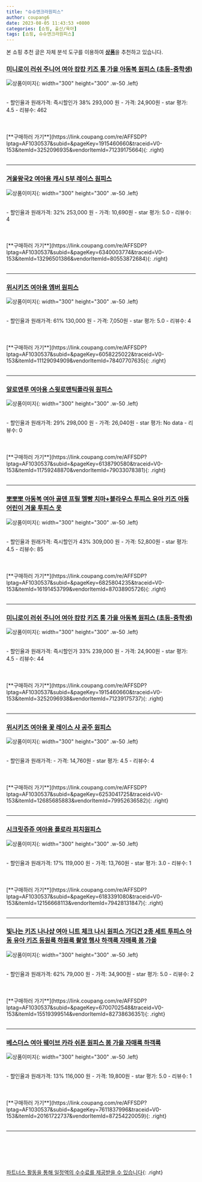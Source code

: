 ```yaml
---
title: "슈슈앤크라원피스"
author: coupang6
date: 2023-08-05 11:43:53 +0800
categories: [쇼핑, 출산/육아]
tags: [쇼핑, 슈슈앤크라원피스]
---
```


본 쇼핑 추천 글은 자체 분석 도구를 이용하여 [**상품**](https://link.coupang.com/a/bao1ui)을 추천하고 있습니다.

### [미니로이 러쉬 주니어 여아 캉캉 키즈 롱 가을 아동복 원피스 (초등-중학생)](https://link.coupang.com/re/AFFSDP?lptag=AF1030537&subid=&pageKey=1915460660&traceid=V0-153&itemId=3252096935&vendorItemId=71239175664)

![상품이미지](https://thumbnail9.coupangcdn.com/thumbnails/remote/230x230ex/image/vendor_inventory/e03f/4cc6960d3995e3acc7e24d5303b107e342e730d285d12ef2563e8035ef5d.jpg){: width="300" height="300" .w-50 .left}


<br>
- 할인율과 원래가격: 즉시할인가 38%  293,000   원
- 가격: 24,900원
- star 평가: 4.5
- 리뷰수: 462
<br>
<br>
<br>
<br>
[**구매하러 가기**](https://link.coupang.com/re/AFFSDP?lptag=AF1030537&subid=&pageKey=1915460660&traceid=V0-153&itemId=3252096935&vendorItemId=71239175664){: .right}
<br>
<br>

---

### [겨울왕국2 여아용 캐시 5부 레이스 원피스](https://link.coupang.com/re/AFFSDP?lptag=AF1030537&subid=&pageKey=6340003774&traceid=V0-153&itemId=13296501386&vendorItemId=80553872684)

![상품이미지](https://thumbnail6.coupangcdn.com/thumbnails/remote/230x230ex/image/rs_quotation_api/wfbztycp/9bfffffc09744a7395a5185bf472e43d.jpg){: width="300" height="300" .w-50 .left}


<br>
- 할인율과 원래가격: 32%  253,000   원
- 가격: 10,690원
- star 평가: 5.0
- 리뷰수: 4
<br>
<br>
<br>
<br>
[**구매하러 가기**](https://link.coupang.com/re/AFFSDP?lptag=AF1030537&subid=&pageKey=6340003774&traceid=V0-153&itemId=13296501386&vendorItemId=80553872684){: .right}
<br>
<br>

---

### [위시키즈 여아용 엠버 원피스](https://link.coupang.com/re/AFFSDP?lptag=AF1030537&subid=&pageKey=6058225022&traceid=V0-153&itemId=11129094909&vendorItemId=78407707635)

![상품이미지](https://thumbnail8.coupangcdn.com/thumbnails/remote/230x230ex/image/rs_quotation_api/bhaaqsr7/dc226574a85345fbac26a30629cf726d.jpg){: width="300" height="300" .w-50 .left}


<br>
- 할인율과 원래가격: 61%  130,000   원
- 가격: 7,050원
- star 평가: 5.0
- 리뷰수: 4
<br>
<br>
<br>
<br>
[**구매하러 가기**](https://link.coupang.com/re/AFFSDP?lptag=AF1030537&subid=&pageKey=6058225022&traceid=V0-153&itemId=11129094909&vendorItemId=78407707635){: .right}
<br>
<br>

---

### [알로앤루 여아용 스윗로맨틱플라워 원피스](https://link.coupang.com/re/AFFSDP?lptag=AF1030537&subid=&pageKey=6138790580&traceid=V0-153&itemId=11759248870&vendorItemId=79033078381)

![상품이미지](https://thumbnail8.coupangcdn.com/thumbnails/remote/230x230ex/image/rs_quotation_api/ffqusqz4/5da96849036340b891180edccb9a27c2.JPG){: width="300" height="300" .w-50 .left}


<br>
- 할인율과 원래가격: 29%  298,000   원
- 가격: 26,040원
- star 평가: No data
- 리뷰수: 0
<br>
<br>
<br>
<br>
[**구매하러 가기**](https://link.coupang.com/re/AFFSDP?lptag=AF1030537&subid=&pageKey=6138790580&traceid=V0-153&itemId=11759248870&vendorItemId=79033078381){: .right}
<br>
<br>

---

### [뽀뽀뽀 아동복 여아 골덴 프릴 멜빵 치마+블라우스 투피스 유아 키즈 아동 어린이 겨울 투피스 옷](https://link.coupang.com/re/AFFSDP?lptag=AF1030537&subid=&pageKey=6825804235&traceid=V0-153&itemId=16191453799&vendorItemId=87038905726)

![상품이미지](https://thumbnail6.coupangcdn.com/thumbnails/remote/230x230ex/image/vendor_inventory/79d4/cfebe7409c3a1123a2dfa9e9ab322f022ef644af777b82e1608d42fdfcd2.jpg){: width="300" height="300" .w-50 .left}


<br>
- 할인율과 원래가격: 즉시할인가 43%  309,000   원
- 가격: 52,800원
- star 평가: 4.5
- 리뷰수: 85
<br>
<br>
<br>
<br>
[**구매하러 가기**](https://link.coupang.com/re/AFFSDP?lptag=AF1030537&subid=&pageKey=6825804235&traceid=V0-153&itemId=16191453799&vendorItemId=87038905726){: .right}
<br>
<br>

---

### [미니로이 러쉬 주니어 여아 캉캉 키즈 롱 가을 아동복 원피스 (초등-중학생)](https://link.coupang.com/re/AFFSDP?lptag=AF1030537&subid=&pageKey=1915460660&traceid=V0-153&itemId=3252096938&vendorItemId=71239175737)

![상품이미지](https://thumbnail9.coupangcdn.com/thumbnails/remote/230x230ex/image/vendor_inventory/0e63/309d64c20de6ca959e65d7fb2393f4584406f6c647d20409eb5f99bbbd11.jpg){: width="300" height="300" .w-50 .left}


<br>
- 할인율과 원래가격: 즉시할인가 33%  239,000   원
- 가격: 24,900원
- star 평가: 4.5
- 리뷰수: 44
<br>
<br>
<br>
<br>
[**구매하러 가기**](https://link.coupang.com/re/AFFSDP?lptag=AF1030537&subid=&pageKey=1915460660&traceid=V0-153&itemId=3252096938&vendorItemId=71239175737){: .right}
<br>
<br>

---

### [위시키즈 여아용 꽃 레이스 샤 공주 원피스](https://link.coupang.com/re/AFFSDP?lptag=AF1030537&subid=&pageKey=6253041725&traceid=V0-153&itemId=12685685883&vendorItemId=79952636582)

![상품이미지](https://thumbnail6.coupangcdn.com/thumbnails/remote/230x230ex/image/rs_quotation_api/3ww83rcq/7ac803c0e59c4808818c74f9c20ba3c6.jpg){: width="300" height="300" .w-50 .left}


<br>
- 할인율과 원래가격: 
- 가격: 14,760원
- star 평가: 4.5
- 리뷰수: 4
<br>
<br>
<br>
<br>
[**구매하러 가기**](https://link.coupang.com/re/AFFSDP?lptag=AF1030537&subid=&pageKey=6253041725&traceid=V0-153&itemId=12685685883&vendorItemId=79952636582){: .right}
<br>
<br>

---

### [시크릿쥬쥬 여아용 플로라 피치원피스](https://link.coupang.com/re/AFFSDP?lptag=AF1030537&subid=&pageKey=6183391080&traceid=V0-153&itemId=12156668113&vendorItemId=79428131847)

![상품이미지](https://thumbnail10.coupangcdn.com/thumbnails/remote/230x230ex/image/retail/images/1428690510700747-76b67ea9-2d4a-4207-958a-359f731f6e5c.jpg){: width="300" height="300" .w-50 .left}


<br>
- 할인율과 원래가격: 17%  119,000   원
- 가격: 13,760원
- star 평가: 3.0
- 리뷰수: 1
<br>
<br>
<br>
<br>
[**구매하러 가기**](https://link.coupang.com/re/AFFSDP?lptag=AF1030537&subid=&pageKey=6183391080&traceid=V0-153&itemId=12156668113&vendorItemId=79428131847){: .right}
<br>
<br>

---

### [빛나는 키즈 나나샵 여아 니트 체크 나시 원피스 가디건 2종 세트 투피스 아동 유아 키즈 등원룩 하원룩 촬영 행사 하객룩 자매룩 봄 가을](https://link.coupang.com/re/AFFSDP?lptag=AF1030537&subid=&pageKey=6700702548&traceid=V0-153&itemId=15519399514&vendorItemId=82738636351)

![상품이미지](https://thumbnail8.coupangcdn.com/thumbnails/remote/230x230ex/image/vendor_inventory/6095/a7f83195bf685fe07d064af0ef81c907dfe884918cf5297017fb414016d4.jpg){: width="300" height="300" .w-50 .left}


<br>
- 할인율과 원래가격: 62%  79,000   원
- 가격: 34,900원
- star 평가: 5.0
- 리뷰수: 2
<br>
<br>
<br>
<br>
[**구매하러 가기**](https://link.coupang.com/re/AFFSDP?lptag=AF1030537&subid=&pageKey=6700702548&traceid=V0-153&itemId=15519399514&vendorItemId=82738636351){: .right}
<br>
<br>

---

### [베스더스 여아 웨이브 카라 쉬폰 원피스 봄 가을 자매룩 하객룩](https://link.coupang.com/re/AFFSDP?lptag=AF1030537&subid=&pageKey=7611837996&traceid=V0-153&itemId=20161722737&vendorItemId=87254220059)

![상품이미지](https://thumbnail6.coupangcdn.com/thumbnails/remote/230x230ex/image/vendor_inventory/f752/e0fc0d81c4d37c96010624d021e65a55bc3f652d492ffd44922073310081.jpg){: width="300" height="300" .w-50 .left}


<br>
- 할인율과 원래가격: 13%  116,000   원
- 가격: 19,800원
- star 평가: 5.0
- 리뷰수: 1
<br>
<br>
<br>
<br>
[**구매하러 가기**](https://link.coupang.com/re/AFFSDP?lptag=AF1030537&subid=&pageKey=7611837996&traceid=V0-153&itemId=20161722737&vendorItemId=87254220059){: .right}
<br>
<br>

---
<br><br><br><br><br> [파트너스 활동을 통해 일정액의 수수료를 제공받을 수 있습니다](https://link.coupang.com/a/bao1ui){: .right}